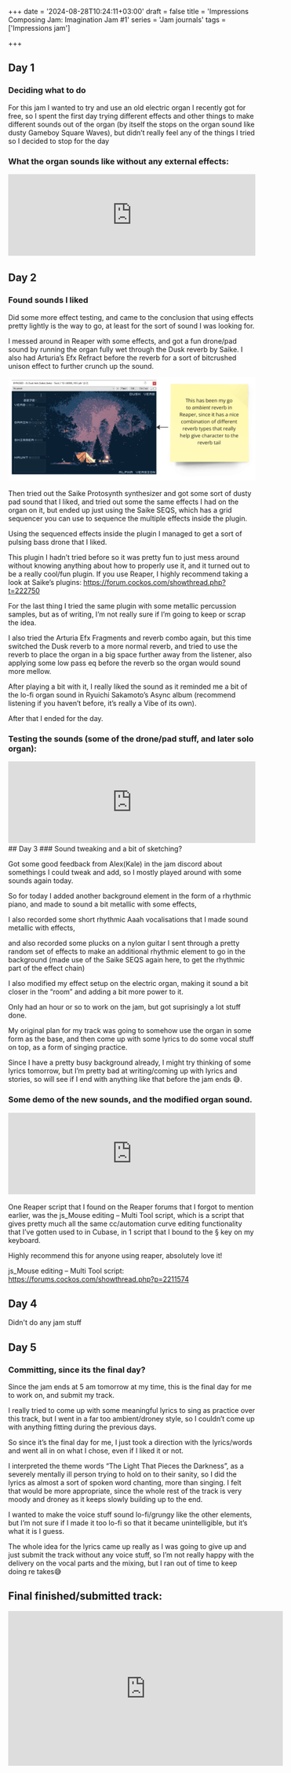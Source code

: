 +++
date = '2024-08-28T10:24:11+03:00'
draft = false
title = 'Impressions Composing Jam: Imagination Jam #1'
series = 'Jam journals'
tags = ['Impressions jam']

+++
## Day 1
### Deciding what to do

For this jam I wanted to try and use an old electric organ I recently got for free, so I spent the first day trying different effects and other things to make different sounds out of the organ (by itself the stops on the organ sound like dusty Gameboy Square Waves), but didn’t really feel any of the things I tried so I decided to stop for the day

### What the organ sounds like without any external effects:
<iframe width="100%" height="166" scrolling="no" frameborder="no" allow="autoplay" src="https://w.soundcloud.com/player/?url=https%3A//api.soundcloud.com/tracks/1892540190%3Fsecret_token%3Ds-LrIANBHkEhs&amp;color=%23ff5500&amp;auto_play=false&amp;hide_related=false&amp;show_comments=true&amp;show_user=true&amp;show_reposts=false&amp;show_teaser=true"></iframe>

## Day 2
### Found sounds I liked

Did some more effect testing, and came to the conclusion that using effects pretty lightly is the way to go, at least for the sort of sound I was looking for.

I messed around in Reaper with some effects, and got a fun drone/pad sound by running the organ fully wet through the Dusk reverb by Saike. I also had Arturia’s Efx Refract before the reverb for a sort of bitcrushed unison effect to further crunch up the sound.

![image info](./images/imprs-imag-1-dusk-verb.webp)

Then tried out the Saike Protosynth synthesizer and got some sort of dusty pad sound that I liked, and tried out some the same effects I had on the organ on it, but ended up just using the Saike SEQS, which has a grid sequencer you can use to sequence the multiple effects inside the plugin.

Using the sequenced effects inside the plugin I managed to get a sort of pulsing bass drone that I liked.

This plugin I hadn’t tried before so it was pretty fun to just mess around without knowing anything about how to properly use it, and it turned out to be a really cool/fun plugin. If you use Reaper, I highly recommend taking a look at Saike’s plugins: https://forum.cockos.com/showthread.php?t=222750

For the last thing I tried the same plugin with some metallic percussion samples, but as of writing, I’m not really sure if I’m going to keep or scrap the idea.

I also tried the Arturia Efx Fragments and reverb combo again, but this time switched the Dusk reverb to a more normal reverb, and tried to use the reverb to place the organ in a big space further away from the listener, also applying some low pass eq before the reverb so the organ would sound more mellow.

After playing a bit with it, I really liked the sound as it reminded me a bit of the lo-fi organ sound in Ryuichi Sakamoto’s Async album (recommend listening if you haven’t before, it’s really a Vibe of its own).

After that I ended for the day.

### Testing the sounds (some of the drone/pad stuff, and later solo organ):
<iframe width="100%" height="166" scrolling="no" frameborder="no" allow="autoplay" src="https://w.soundcloud.com/player/?url=https%3A//api.soundcloud.com/tracks/1892566305%3Fsecret_token%3Ds-7bDpsUa2Syu&amp;color=%23ff5500&amp;auto_play=false&amp;hide_related=false&amp;show_comments=true&amp;show_user=true&amp;show_reposts=false&amp;show_teaser=true"></iframe>
## Day 3
### Sound tweaking and a bit of sketching?

Got some good feedback from Alex(Kale) in the jam discord about somethings I could tweak and add, so I mostly played around with some sounds again today.

So for today I added another background element in the form of a rhythmic piano, and made to sound a bit metallic with some effects,

I also recorded some short rhythmic Aaah vocalisations that I made sound metallic with effects,

and also recorded some plucks on a nylon guitar I sent through a pretty random set of effects to make an additional rhythmic element to go in the background (made use of the Saike SEQS again here, to get the rhythmic part of the effect chain)

I also modified my effect setup on the electric organ, making it sound a bit closer in the “room” and adding a bit more power to it.

Only had an hour or so to work on the jam, but got suprisingly a lot stuff done.

My original plan for my track was going to somehow use the organ in some form as the base, and then come up with some lyrics to do some vocal stuff on top, as a form of singing practice.

Since I have a pretty busy background already, I might try thinking of some lyrics tomorrow, but I’m pretty bad at writing/coming up with lyrics and stories, so will see if I end with anything like that before the jam ends 😅.

### Some demo of the new sounds, and the modified organ sound.
<iframe width="100%" height="166" scrolling="no" frameborder="no" allow="autoplay" src="https://w.soundcloud.com/player/?url=https%3A//api.soundcloud.com/tracks/1892540190%3Fsecret_token%3Ds-LrIANBHkEhs&amp;color=%23ff5500&amp;auto_play=false&amp;hide_related=false&amp;show_comments=true&amp;show_user=true&amp;show_reposts=false&amp;show_teaser=true"></iframe>

One Reaper script that I found on the Reaper forums that I forgot to mention earlier, was the js_Mouse editing – Multi Tool script, which is a script that gives pretty much all the same cc/automation curve editing functionality that I’ve gotten used to in Cubase, in 1 script that I bound to the § key on my keyboard.

Highly recommend this for anyone using reaper, absolutely love it!

js_Mouse editing – Multi Tool script: https://forums.cockos.com/showthread.php?p=2211574

## Day 4
Didn't do any jam stuff
## Day 5
### Committing, since its the final day?
Since the jam ends at 5 am tomorrow at my time, this is the final day for me to work on, and submit my track.

I really tried to come up with some meaningful lyrics to sing as practice over this track, but I went in a far too ambient/droney style, so I couldn’t come up with anything fitting during the previous days.

So since it’s the final day for me, I just took a direction with the lyrics/words and went all in on what I chose, even if I liked it or not.

I interpreted the theme words “The Light That Pieces the Darkness”, as a severely mentally ill person trying to hold on to their sanity, so I did the lyrics as almost a sort of spoken word chanting, more than singing. I felt that would be more appropriate, since the whole rest of the track is very moody and droney as it keeps slowly building up to the end.

I wanted to make the voice stuff sound lo-fi/grungy like the other elements, but I’m not sure if I made it too lo-fi so that it became unintelligible, but it’s what it is I guess.

The whole idea for the lyrics came up really as I was going to give up and just submit the track without any voice stuff, so I’m not really happy with the delivery on the vocal parts and the mixing, but I ran out of time to keep doing re takes😅
## Final finished/submitted track:
<iframe width="560" height="315" src="https://www.youtube.com/embed/eW5InpEGMOY?si=pFRVMEfM9BdrbPW7" title="YouTube video player" frameborder="0" allow="accelerometer; autoplay; clipboard-write; encrypted-media; gyroscope; picture-in-picture; web-share" referrerpolicy="strict-origin-when-cross-origin" allowfullscreen=""></iframe>